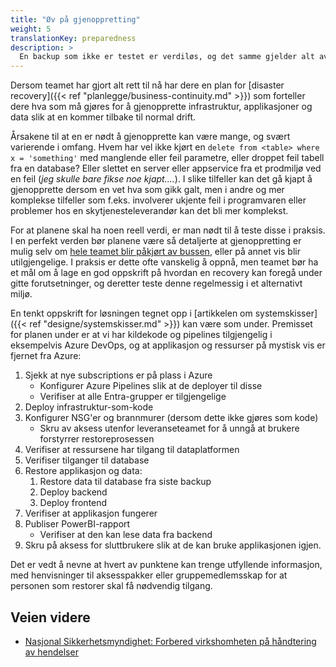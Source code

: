 ```yaml
---
title: "Øv på gjenoppretting"
weight: 5
translationKey: preparedness
description: >
  En backup som ikke er testet er verdiløs, og det samme gjelder alt av planer for disaster recovery såsant disse ikke testes. Teamet må verifisere backups og planer jevnlig, slik at alle vet hva som må skje.  
---
```


Dersom teamet har gjort alt rett til nå har dere en plan for [disaster recovery]({{< ref "planlegge/business-continuity.md" >}}) som forteller dere hva som må gjøres for å gjenopprette infrastruktur, applikasjoner og data slik at en kommer tilbake til normal drift. 

Årsakene til at en er nødt å gjenopprette kan være mange, og svært varierende i omfang. Hvem har vel ikke kjørt en ```delete from <table> where x = 'something'``` med manglende eller feil parametre, eller droppet feil tabell fra en database? Eller slettet en server eller appservice fra et prodmiljø ved en feil (_jeg skulle bare fikse noe kjapt...._). I slike tilfeller kan det gå kjapt å gjenopprette dersom en vet hva som gikk galt, men i andre og mer komplekse tilfeller som f.eks. involverer ukjente feil i programvaren eller problemer hos en skytjenesteleverandør kan det bli mer komplekst. 

For at planene skal ha noen reell verdi, er man nødt til å teste disse i praksis. I en perfekt verden bør planene være så detaljerte at gjenoppretting er mulig selv om [hele teamet blir påkjørt av bussen](https://en.wikipedia.org/wiki/Bus_factor), eller på annet vis blir utilgjengelige. I praksis er dette ofte vanskelig å oppnå, men teamet bør ha et mål om å lage en god oppskrift på hvordan en recovery kan foregå under gitte forutsetninger, og deretter teste denne regelmessig i et alternativt miljø. 

En tenkt oppskrift for løsningen tegnet opp i [artikkelen om systemskisser]({{< ref "designe/systemskisser.md" >}}) kan være som under. Premisset for planen under er at vi har kildekode og pipelines tilgjengelig i eksempelvis Azure DevOps, og at applikasjon og ressurser på mystisk vis er fjernet fra Azure:

1. Sjekk at nye subscriptions er på plass i Azure 
    * Konfigurer Azure Pipelines slik at de deployer til disse 
    * Verifiser at alle Entra-grupper er tilgjengelige
2. Deploy infrastruktur-som-kode
3. Konfigurer NSG'er og brannmurer (dersom dette ikke gjøres som kode)
    * Skru av aksess utenfor leveranseteamet for å unngå at brukere forstyrrer restoreprosessen
4. Verifiser at ressursene har tilgang til dataplatformen
5. Verifiser tilganger til database
6. Restore applikasjon og data: 
    1. Restore data til database fra siste backup 
    2. Deploy backend
    3. Deploy frontend
9. Verifiser at applikasjon fungerer
10. Publiser PowerBI-rapport
    * Verifiser at den kan lese data fra backend
11. Skru på aksess for sluttbrukere slik at de kan bruke applikasjonen igjen.

Det er vedt å nevne at hvert av punktene kan trenge utfyllende informasjon, med henvisninger til aksesspakker eller gruppemedlemsskap for at personen som restorer skal få nødvendig tilgang. 

## Veien videre
* [Nasjonal Sikkerhetsmyndighet: Forbered virkshomheten på håndtering av hendelser](https://nsm.no/regelverk-og-hjelp/rad-og-anbefalinger/grunnprinsipper-for-ikt-sikkerhet/handtere-og-gjenopprette/forbered-virksomheten-pa-handtering-av-hendelser/)

